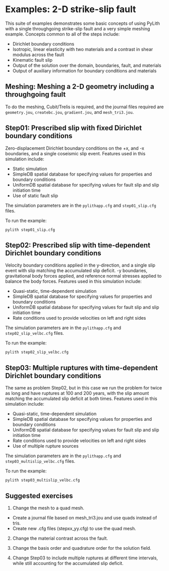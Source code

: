 # Examples: 2-D strike-slip fault

This suite of examples demonstrates some basic concepts of using
PyLith with a single throughgoing strike-slip fault and a very simple
meshing example.
Concepts common to all of the steps include:

* Dirichlet boundary conditions
* Isotropic, linear elasticity with two materials and a contrast in shear
  modulus across the fault
* Kinematic fault slip
* Output of the solution over the domain, boundaries, fault, and materials
* Output of auxiliary information for boundary conditions and
  materials

## Meshing: Meshing a 2-D geometry including a throughgoing fault

To do the meshing, Cubit/Trelis is required, and the journal files required are
`geometry.jou`, `createbc.jou`, `gradient.jou`, and `mesh_tri3.jou`.

## Step01: Prescribed slip with fixed Dirichlet boundary conditions

Zero-displacement Dirichlet boundary conditions on the +x, and -x
boundaries, and a single coseismic slip event. Features used in this
simulation include:

* Static simulation
* SimpleDB spatial database for specifying values for properties and
  boundary conditions
* UniformDB spatial database for specifying values for fault slip and
  slip initiation time
* Use of static fault slip

The simulation parameters are in the `pylithapp.cfg` and `step01_slip.cfg`
files.

To run the example:
```
pylith step01_slip.cfg
```

## Step02: Prescribed slip with time-dependent Dirichlet boundary conditions

Velocity boundary conditions applied in the y-direction, and a single slip
event with slip matching the accumulated slip deficit.
-y boundaries, gravitational body forces applied, and reference normal stresses
applied to balance the body forces. Features used in this simulation include:

* Quasi-static, time-dependent simulation
* SimpleDB spatial database for specifying values for properties and
  boundary conditions
* UniformDB spatial database for specifying values for fault slip and
  slip initiation time
* Rate conditions used to provide velocities on left and right sides

The simulation parameters are in the `pylithapp.cfg` and `step02_slip_velbc.cfg`
files.

To run the example:
```
pylith step02_slip_velbc.cfg
```

## Step03: Multiple ruptures with time-dependent Dirichlet boundary conditions

The same as problem Step02, but in this case we run the problem for twice as
long and have ruptures at 100 and 200 years, with the slip amount matching the
accumulated slip deficit at both times. Features used in this simulation
include:

* Quasi-static, time-dependent simulation
* SimpleDB spatial database for specifying values for properties and
  boundary conditions
* UniformDB spatial database for specifying values for fault slip and
  slip initiation time
* Rate conditions used to provide velocities on left and right sides
* Use of multiple rupture sources

The simulation parameters are in the `pylithapp.cfg` and
`step03_multislip_velbc.cfg` files.

To run the example:
```
pylith step03_multislip_velbc.cfg
```

## Suggested exercises

1. Change the mesh to a quad mesh.

  * Create a journal file based on mesh_tri3.jou and use quads instead of tris.
  * Create new .cfg files (stepxx_yy.cfg) to use the quad mesh.
  
2. Change the material contrast across the fault.

3. Change the basis order and quadrature order for the solution field.

4. Change Step03 to include multiple ruptures at different time intervals, while still accounting for the accumulated slip deficit.
